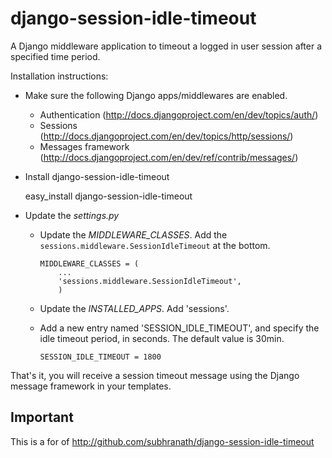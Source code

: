 django-session-idle-timeout
===========================




A Django middleware application to timeout a logged in user 
session after a specified time period.

Installation instructions:
- Make sure the following Django apps/middlewares are enabled.
  - Authentication (http://docs.djangoproject.com/en/dev/topics/auth/)
  - Sessions (http://docs.djangoproject.com/en/dev/topics/http/sessions/)
  - Messages framework (http://docs.djangoproject.com/en/dev/ref/contrib/messages/)

- Install django-session-idle-timeout

    easy_install django-session-idle-timeout

- Update the *settings.py*

  - Update the *MIDDLEWARE_CLASSES*. Add the
    `sessions.middleware.SessionIdleTimeout` at the bottom.

        MIDDLEWARE_CLASSES = (
            ...
            'sessions.middleware.SessionIdleTimeout',
            )

  - Update the *INSTALLED_APPS*. Add 'sessions'.
  - Add a new entry named 'SESSION_IDLE_TIMEOUT', and specify the idle 
    timeout period, in seconds. The default value is 30min.

        SESSION_IDLE_TIMEOUT = 1800

That's it, you will receive a session timeout message using 
the Django message framework in your templates.



Important
---------

This is a for of http://github.com/subhranath/django-session-idle-timeout
